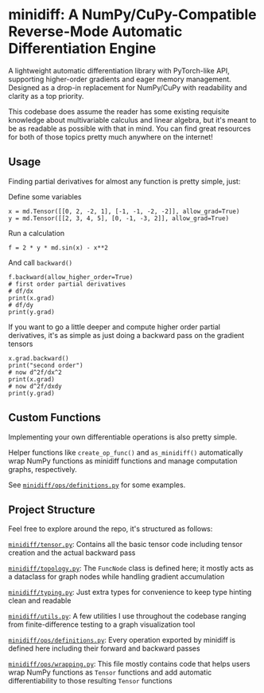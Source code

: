 # minidiff: A NumPy/CuPy-Compatible Reverse-Mode Automatic Differentiation Engine

A lightweight automatic differentiation library with PyTorch-like API, supporting higher-order gradients and eager memory management. 
Designed as a drop-in replacement for NumPy/CuPy with readability and clarity as a top priority.

This codebase does assume the reader has some existing requisite knowledge about multivariable calculus and linear algebra, but it's meant to be as readable as possible with that in mind. You can find great resources for both of those topics pretty much anywhere on the internet!

## Usage
Finding partial derivatives for almost any function is pretty simple, just:

Define some variables
```
x = md.Tensor([[0, 2, -2, 1], [-1, -1, -2, -2]], allow_grad=True)
y = md.Tensor([[2, 3, 4, 5], [0, -1, -3, 2]], allow_grad=True)
```
Run a calculation
```
f = 2 * y * md.sin(x) - x**2
```
And call `backward()`
```
f.backward(allow_higher_order=True)
# first order partial derivatives
# df/dx
print(x.grad)
# df/dy
print(y.grad)
```
If you want to go a little deeper and compute higher order partial derivatives, it's as simple as just doing a backward pass on the gradient tensors
```
x.grad.backward()
print("second order")
# now d^2f/dx^2
print(x.grad)
# now d^2f/dxdy
print(y.grad)
```
## Custom Functions
Implementing your own differentiable operations is also pretty simple. 

Helper functions like `create_op_func()` and `as_minidiff()` automatically wrap NumPy functions as minidiff functions and manage computation graphs, respectively. 

See [`minidiff/ops/definitions.py`](https://github.com/ahoynodnarb/minidiff/blob/master/minidiff/ops/definitions.py) for some examples.

## Project Structure
Feel free to explore around the repo, it's structured as follows:

[`minidiff/tensor.py`](https://github.com/ahoynodnarb/minidiff/blob/master/minidiff/tensor.py): Contains all the basic tensor code including tensor creation and the actual backward pass

[`minidiff/topology.py`](https://github.com/ahoynodnarb/minidiff/blob/master/minidiff/topology.py): The `FuncNode` class is defined here; it mostly acts as a dataclass for graph nodes while handling gradient accumulation

[`minidiff/typing.py`](https://github.com/ahoynodnarb/minidiff/blob/master/minidiff/typing.py): Just extra types for convenience to keep type hinting clean and readable

[`minidiff/utils.py`](https://github.com/ahoynodnarb/minidiff/blob/master/minidiff/utils.py): A few utilities I use throughout the codebase ranging from finite-difference testing to a graph visualization tool

[`minidiff/ops/definitions.py`](https://github.com/ahoynodnarb/minidiff/blob/master/minidiff/ops/definitions.py): Every operation exported by minidiff is defined here including their forward and backward passes

[`minidiff/ops/wrapping.py`](https://github.com/ahoynodnarb/minidiff/blob/master/minidiff/ops/wrapping.py): This file mostly contains code that helps users wrap NumPy functions as `Tensor` functions and add automatic differentiability to those resulting `Tensor` functions